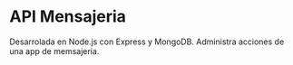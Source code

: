 # API Mensajeria

Desarrolada en Node.js con Express y MongoDB.
Administra acciones de una app de memsajeria.
